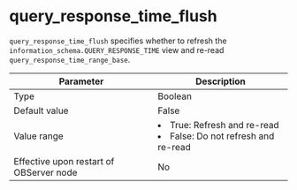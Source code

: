 # query_response_time_flush

`query_response_time_flush` specifies whether to refresh the `information_schema.QUERY_RESPONSE_TIME` view and re-read `query_response_time_range_base`.

| **Parameter** | **Description** |
| --- | --- |
| Type | Boolean |
| Default value | False |
| Value range | <li>True: Refresh and re-read<li>False: Do not refresh and re-read |
| Effective upon restart of OBServer node | No |